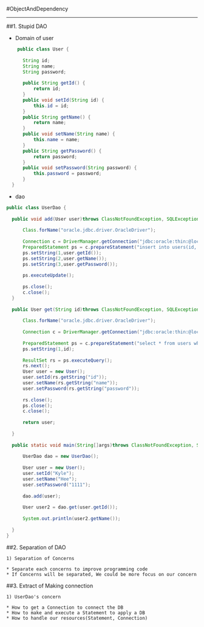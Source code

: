 #ObjectAndDependency

<hr>

##1. Stupid DAO

  - Domain of user
  ~~~java
      public class User {
    	
    	String id;
    	String name;
    	String password;
    	
    	public String getId() {
    		return id;
    	}
    	public void setId(String id) {
    		this.id = id;
    	}
    	public String getName() {
    		return name;
    	}
    	public void setName(String name) {
    		this.name = name;
    	}
    	public String getPassword() {
    		return password;
    	}
    	public void setPassword(String password) {
    		this.password = password;
    	} 
    }
  ~~~
  
  - dao
  
  ~~~java
  public class UserDao {
	
  	public void add(User user)throws ClassNotFoundException, SQLException{
  		
  		Class.forName("oracle.jdbc.driver.OracleDriver");
  		
  		Connection c = DriverManager.getConnection("jdbc:oracle:thin:@localhost:1521:orcl1","HJEONG","1111");
  		PreparedStatement ps = c.prepareStatement("insert into users(id, name, password) values(?,?,?)");
  		ps.setString(1,user.getId());
  		ps.setString(2,user.getName());
  		ps.setString(3,user.getPassword());
  		
  		ps.executeUpdate();
  		
  		ps.close();
  		c.close();
  	}
  	
  	public User get(String id)throws ClassNotFoundException, SQLException{
  		
  		Class.forName("oracle.jdbc.driver.OracleDriver");
  		
  		Connection c = DriverManager.getConnection("jdbc:oracle:thin:@localhost:1521:orcl1","HJEONG","1111");
  		
  		PreparedStatement ps = c.prepareStatement("select * from users where id = ?");
  		ps.setString(1,id);
  		
  		ResultSet rs = ps.executeQuery();
  		rs.next();
  		User user = new User();
  		user.setId(rs.getString("id"));
  		user.setName(rs.getString("name"));
  		user.setPassword(rs.getString("password"));
  		
  		rs.close();
  		ps.close();
  		c.close();
  		
  		return user;
  		
  	}
  	
  	public static void main(String[]args)throws ClassNotFoundException, SQLException{
  		
  		UserDao dao = new UserDao();
  		
  		User user = new User();
  		user.setId("Kyle");
  		user.setName("Hee");
  		user.setPassword("1111");
  		
  		dao.add(user);
  		
  		User user2 = dao.get(user.getId());
  		
  		System.out.println(user2.getName());
  		
  	}
  }

  ~~~

##2. Separation of DAO

	1) Separation of Concerns
	
	* Separate each concerns to improve programming code
	* If Concerns will be separated, We could be more focus on our concern


##3. Extract of Making connection
	
	1) UserDao's concern

	* How to get a Connection to connect the DB
	* How to make and execute a Statement to apply a DB
	* How to handle our resources(Statement, Connection)
  

